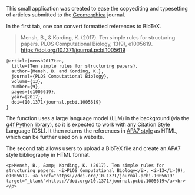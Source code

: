 This small application was created to ease the copyediting and typesetting of articles submitted to the [Geomorphica](https://journals.psu.edu/geomorphica/) journal.

In the first tab, one can convert formatted references to BibTeX.

> Mensh, B., & Kording, K. (2017). Ten simple rules for structuring papers. PLOS Computational Biology, 13(9), e1005619. https://doi.org/10.1371/journal.pcbi.1005619

```
@article{mensh2017ten,
  title={Ten simple rules for structuring papers},
  author={Mensh, B. and Kording, K.},
  journal={PLOS Computational Biology},
  volume={13},
  number={9},
  pages={e1005619},
  year={2017},
  doi={10.1371/journal.pcbi.1005619}
}
```

The function uses a large language model (LLM) in the background (via the [g4f Python library](https://github.com/xtekky/gpt4free/)), so it is expected to work with any Citation Style Language (CSL). It then returns the references in [APA7 style](https://github.com/citation-style-language/styles/blob/master/apa.csl) as HTML, which can be further used on a website.

The second tab allows users to upload a BibTeX file and create an APA7 style bibliography in HTML format.

```
<p>Mensh, B., &amp; Kording, K. (2017). Ten simple rules for structuring papers. <i>PLOS Computational Biology</i>, <i>13</i>(9), e1005619. <a href="https://doi.org/10.1371/journal.pcbi.1005619" target="_blank">https://doi.org/10.1371/journal.pcbi.1005619</a><br></p>
```
